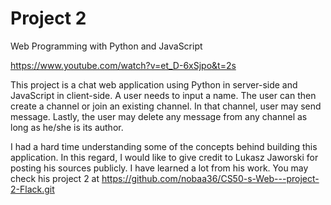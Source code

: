 # Project 2

Web Programming with Python and JavaScript

https://www.youtube.com/watch?v=et_D-6xSjpo&t=2s

This project is a chat web application using Python in server-side and JavaScript in client-side.  A user needs to input a name. The user can then create a channel or join an existing channel. In that channel, user may send message. Lastly, the user may delete any message from any channel as long as he/she is its author.  

I had a hard time understanding some of the concepts behind building this application. In this regard, I would like to give credit to Lukasz Jaworski for posting his sources publicly. I have learned a lot from his work. You may check his project 2 at https://github.com/nobaa36/CS50-s-Web---project-2-Flack.git

